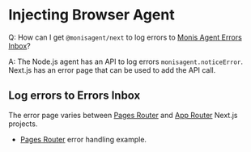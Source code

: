 # Injecting Browser Agent

Q: How can I get `@monisagent/next` to log errors to [Monis Agent Errors Inbox](https://docs.monisagent.com/docs/errors-inbox/errors-inbox/)?

A: The Node.js agent has an API to log errors `monisagent.noticeError`. Next.js has an error page that can be used to add the API call. 


## Log errors to Errors Inbox

The error page varies between [Pages Router](https://nextjs.org/docs/pages/building-your-application/routing/custom-error) and [App Router](https://nextjs.org/docs/app/building-your-application/routing/error-handling) Next.js projects.


 * [Pages Router](https://github.com/Cryptoking28/monisagent-node-examples/blob/e118117470ae9f9038c60d8a171a6f0d440f6291/nextjs-legacy/pages/_error.jsx) error handling example.


